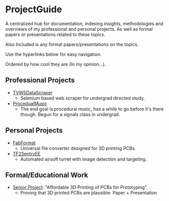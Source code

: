 # ProjectGuide
A centralized hub for documentation, indexing insights, methodologies and overviews of my professional and personal projects. 
As well as formal papers or presentations related to these topics.

Also Included is any formal papers/presentations on the topics.

Use the hyperlinks below for easy navigation.

Ordered by how cool they are (In my opinion...).

## Professional Projects
- [TVWSDataScraper](https://github.com/StevenNaliwajka/TVWSDataScraper)
  - Selenium based web scraper for undergrad directed study.
- [ProcedualMusic](https://github.com/StevenNaliwajka/ProceduralMusic)
  - The end goal is procedural music, has a while to go before it's there though. Begun for a signals class in undergrad.

## Personal Projects
- [FabFormat](https://github.com/StevenNaliwajka/FabFormat)
  - Universal file converter designed for 3D printing PCBs.
- [TF2SentryEE](https://github.com/StevenNaliwajka/TF2SentryEE)
  - Automated airsoft turret with image detection and targeting.

## Formal/Educational Work
- [Senior Project](https://github.com/StevenNaliwajka/ProjectGuide/blob/main/SeniorProject-3DPCBS/README.md): 
"Affordable 3D Printing of PCBs for Prototyping".
  - Proving that 3D printed PCBs are plausible. Paper + Presentation